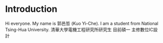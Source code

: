 # Introduction
Hi everyone. My name is 郭邑哲 (Kuo Yi-Che).
I am a student from National Tsing-Hua University.
清華大學電機工程研究所研究生 目前碩一 主修數位IC設計
